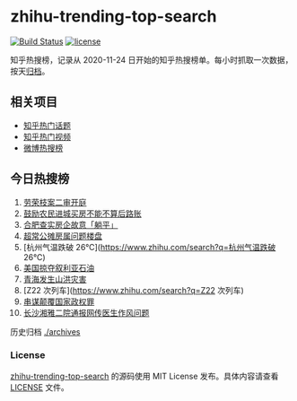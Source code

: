 # zhihu-trending-top-search

[![Build Status](https://github.com/justjavac/zhihu-trending-top-search/workflows/ci/badge.svg?branch=main)](https://github.com/justjavac/zhihu-trending-top-search/actions)
[![license](https://img.shields.io/github/license/justjavac/zhihu-trending-top-search)](https://github.com/justjavac/zhihu-trending-top-search/blob/main/LICENSE)

知乎热搜榜，记录从 2020-11-24 日开始的知乎热搜榜单。每小时抓取一次数据，按天[归档](./archives)。

## 相关项目

- [知乎热门话题](https://github.com/justjavac/zhihu-trending-hot-questions)
- [知乎热门视频](https://github.com/justjavac/zhihu-trending-hot-video)
- [微博热搜榜](https://github.com/justjavac/weibo-trending-hot-search)

## 今日热搜榜

<!-- BEGIN -->
<!-- 最后更新时间 Fri Aug 19 2022 07:09:07 GMT+0800 (China Standard Time) -->

1. [劳荣枝案二审开庭](https://www.zhihu.com/search?q=劳荣枝案二审开庭)
1. [鼓励农民进城买房不能不算后路账](https://www.zhihu.com/search?q=鼓励农民进城买房不能不算后路账)
1. [合肥查实房企故意「躺平」](https://www.zhihu.com/search?q=合肥查实房企故意「躺平」)
1. [超常公摊房属问题楼盘](https://www.zhihu.com/search?q=超常公摊房属问题楼盘)
1. [杭州气温跌破 26℃](https://www.zhihu.com/search?q=杭州气温跌破 26℃)
1. [美国掠夺叙利亚石油](https://www.zhihu.com/search?q=美国掠夺叙利亚石油)
1. [青海发生山洪灾害](https://www.zhihu.com/search?q=青海发生山洪灾害)
1. [Z22 次列车](https://www.zhihu.com/search?q=Z22 次列车)
1. [串谋颠覆国家政权罪](https://www.zhihu.com/search?q=串谋颠覆国家政权罪)
1. [长沙湘雅二院通报网传医生作风问题](https://www.zhihu.com/search?q=长沙湘雅二院通报网传医生作风问题)

<!-- END -->

历史归档 [./archives](./archives)

### License

[zhihu-trending-top-search](https://github.com/justjavac/zhihu-trending-top-search)
的源码使用 MIT License 发布。具体内容请查看 [LICENSE](./LICENSE) 文件。
